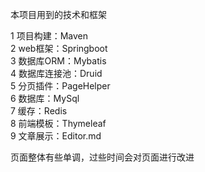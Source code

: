本项目用到的技术和框架

1 项目构建：Maven<br/>
2 web框架：Springboot<br/>
3 数据库ORM：Mybatis<br/>
4 数据库连接池：Druid<br/>
5 分页插件：PageHelper<br/>
6 数据库：MySql<br/>
7 缓存：Redis<br/>
8 前端模板：Thymeleaf<br/>
9 文章展示：Editor.md<br/>

<p>页面整体有些单调，过些时间会对页面进行改进</p>
